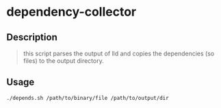 # dependency-collector
## Description
>this script parses the output of lld and copies the dependencies (so files) to the output directory.
## Usage
`./depends.sh /path/to/binary/file /path/to/output/dir`
